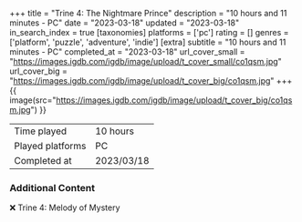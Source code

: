 +++
title = "Trine 4: The Nightmare Prince"
description = "10 hours and 11 minutes - PC"
date = "2023-03-18"
updated = "2023-03-18"
in_search_index = true
[taxonomies]
platforms = ['pc']
rating = []
genres = ['platform', 'puzzle', 'adventure', 'indie']
[extra]
subtitle = "10 hours and 11 minutes - PC"
completed_at = "2023-03-18"
url_cover_small = "https://images.igdb.com/igdb/image/upload/t_cover_small/co1qsm.jpg"
url_cover_big = "https://images.igdb.com/igdb/image/upload/t_cover_big/co1qsm.jpg"
+++
{{ image(src="https://images.igdb.com/igdb/image/upload/t_cover_big/co1qsm.jpg") }}

|              |            |
| ------------ | ---------- |
| Time played  | 10 hours |
| Played platforms    | PC |
| Completed at | 2023/03/18 |



### Additional Content


❌ Trine 4: Melody of Mystery
